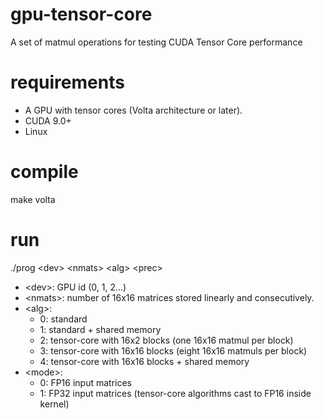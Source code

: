 # gpu-tensor-core
A set of matmul operations for testing CUDA Tensor Core performance

# requirements
- A GPU with tensor cores (Volta architecture or later).
- CUDA 9.0+ 
- Linux

# compile
make volta

# run
./prog \<dev\> \<nmats\> \<alg\> \<prec\>
- \<dev\>: GPU id (0, 1, 2...)
- \<nmats\>: number of 16x16 matrices stored linearly and consecutively.
- \<alg\>:   
    - 0: standard
    - 1: standard + shared memory
    - 2: tensor-core with 16x2 blocks (one 16x16 matmul per block)
    - 3: tensor-core with 16x16 blocks (eight 16x16 matmuls per block)
    - 4: tensor-core with 16x16 blocks + shared memory
- \<mode\>: 
    - 0: FP16 input matrices
    - 1: FP32 input matrices (tensor-core algorithms cast to FP16 inside kernel)

